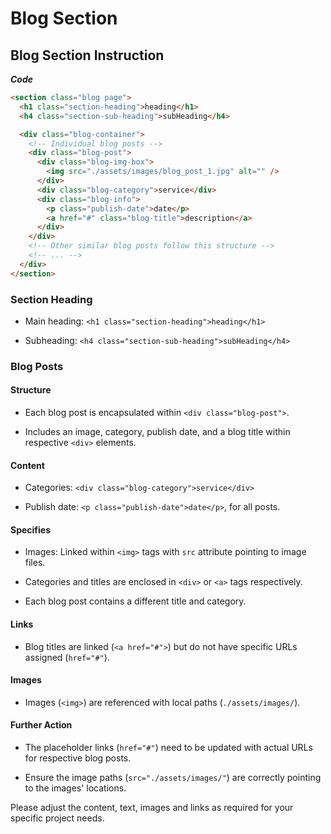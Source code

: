 # Blog Section

## Blog Section Instruction

**_Code_**

```html
<section class="blog page">
  <h1 class="section-heading">heading</h1>
  <h4 class="section-sub-heading">subHeading</h4>

  <div class="blog-container">
    <!-- Individual blog posts -->
    <div class="blog-post">
      <div class="blog-img-box">
        <img src="./assets/images/blog_post_1.jpg" alt="" />
      </div>
      <div class="blog-category">service</div>
      <div class="blog-info">
        <p class="publish-date">date</p>
        <a href="#" class="blog-title">description</a>
      </div>
    </div>
    <!-- Other similar blog posts follow this structure -->
    <!-- ... -->
  </div>
</section>
```

### Section Heading

- Main heading: `<h1 class="section-heading">heading</h1>`

- Subheading: `<h4 class="section-sub-heading">subHeading</h4>`

### Blog Posts

#### Structure

- Each blog post is encapsulated within `<div class="blog-post">`.

- Includes an image, category, publish date, and a blog title within respective `<div>` elements.

#### Content

- Categories: `<div class="blog-category">service</div>`

- Publish date: `<p class="publish-date">date</p>`, for all posts.

#### Specifies

- Images: Linked within `<img>` tags with `src` attribute pointing to image files.

- Categories and titles are enclosed in `<div>` or `<a>` tags respectively.

- Each blog post contains a different title and category.

#### Links

- Blog titles are linked (`<a href="#">`) but do not have specific URLs assigned (`href="#"`).

#### Images

- Images (`<img>`) are referenced with local paths (`./assets/images/`).

#### Further Action

- The placeholder links (`href="#"`) need to be updated with actual URLs for respective blog posts.

- Ensure the image paths (`src="./assets/images/"`) are correctly pointing to the images' locations.

Please adjust the content, text, images and links as required for your specific project needs.
